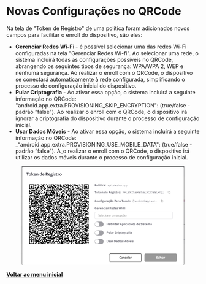 # Novas Configurações no QRCode

Na tela de "Token de Registro" de uma política foram adicionados novos campos para facilitar o enroll do dispositivo, são eles:

* **Gerenciar Redes Wi-F**i - é possível selecionar uma das redes Wi-Fi configuradas na tela "Gerenciar Redes Wi-fi". Ao selecionar uma rede, o sistema incluirá todas as configurações possíveis no QRCode, abrangendo os seguintes tipos de segurança: WPA/WPA 2, WEP e nenhuma segurança. Ao realizar o enroll com o QRCode, o dispositivo se conectará automaticamente à rede configurada, simplificando o processo de configuração inicial do dispositivo.
* **Pular Criptografia -** Ao ativar essa opção, o sistema incluirá a seguinte informação no QRCode: "android.app.extra.PROVISIONING\_SKIP\_ENCRYPTION": (true/false - padrão “false"). Ao realizar o enroll com o QRCode, o dispositivo irá ignorar a criptografia do dispositivo durante o processo de configuração inicial.
* **Usar Dados Móveis** - Ao ativar essa opção, o sistema incluirá a seguinte informação no QRCode: _“android.app.extra.PROVISIONING\_USE\_MOBILE\_DATA": (true/false - padrão “false"). A_o realizar o enroll com o QRCode, o dispositivo irá utilizar os dados móveis durante o processo de configuração inicial.

<figure><img src="../../.gitbook/assets/image (8) (1) (1).png" alt=""><figcaption></figcaption></figure>

[**Voltar ao menu inicial**](./)
